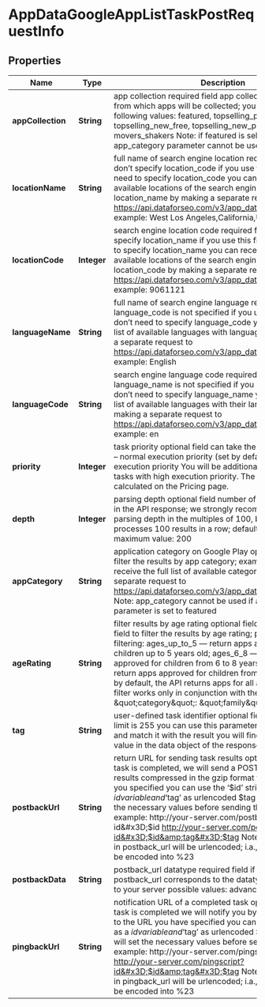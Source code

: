 

# AppDataGoogleAppListTaskPostRequestInfo


## Properties

| Name | Type | Description | Notes |
|------------ | ------------- | ------------- | -------------|
|**appCollection** | **String** | app collection required field app collection on Google Play from which apps will be collected; you can specify the following values: featured, topselling_paid, topselling_free, topselling_new_free, topselling_new_paid, topgrossing, movers_shakers Note: if featured is selected, the app_category parameter cannot be used |  [optional] |
|**locationName** | **String** | full name of search engine location required field if you don’t specify location_code if you use this field, you don’t need to specify location_code you can receive the list of available locations of the search engine with their location_name by making a separate request to https://api.dataforseo.com/v3/app_data/google/locations example: West Los Angeles,California,United States |  [optional] |
|**locationCode** | **Integer** | search engine location code required field if you don’t specify location_name if you use this field, you don’t need to specify location_name you can receive the list of available locations of the search engine with their location_code by making a separate request to https://api.dataforseo.com/v3/app_data/google/locations example: 9061121 |  [optional] |
|**languageName** | **String** | full name of search engine language required field if language_code is not specified if you use this field, you don’t need to specify language_code you can receive the list of available languages with language_name by making a separate request to https://api.dataforseo.com/v3/app_data/google/languages example: English |  [optional] |
|**languageCode** | **String** | search engine language code required field if language_name is not specified if you use this field, you don’t need to specify language_name you can receive the list of available languages with their language_code by making a separate request to https://api.dataforseo.com/v3/app_data/google/languages example: en |  [optional] |
|**priority** | **Integer** | task priority optional field can take the following values: 1 – normal execution priority (set by default) 2 – high execution priority You will be additionally charged for the tasks with high execution priority. The cost can be calculated on the Pricing page. |  [optional] |
|**depth** | **Integer** | parsing depth optional field number of apps to be returned in the API response; we strongly recommend setting the parsing depth in the multiples of 100, because our system processes 100 results in a row; default value: 100; maximum value: 200 |  [optional] |
|**appCategory** | **String** | application category on Google Play optional field you can filter the results by app category; example: family; you can receive the full list of available categories by making a separate request to https://api.dataforseo.com/v3/app_data/google/categories Note: app_category cannot be used if app_collection parameter is set to featured |  [optional] |
|**ageRating** | **String** | filter results by age rating optional field you can use this field to filter the results by age rating; possible types of filtering: ages_up_to_5 — return apps approved for children up to 5 years old; ages_6_8 — return apps approved for children from 6 to 8 years old; ages_9_12 — return apps approved for children from 9 to 12 years old; by default, the API returns apps for all ages; Note: this filter works only in conjunction with the \&quot;category\&quot;: \&quot;family\&quot; parameter |  [optional] |
|**tag** | **String** | user-defined task identifier optional field the character limit is 255 you can use this parameter to identify the task and match it with the result you will find the specified tag value in the data object of the response |  [optional] |
|**postbackUrl** | **String** | return URL for sending task results optional field once the task is completed, we will send a POST request with its results compressed in the gzip format to the postback_url you specified you can use the ‘$id’ string as a $id variable and ‘$tag’ as urlencoded $tag variable. We will set the necessary values before sending the request. example: http://your-server.com/postbackscript?id&#x3D;$id http://your-server.com/postbackscript?id&#x3D;$id&amp;tag&#x3D;$tag Note: special characters in postback_url will be urlencoded; i.a., the # character will be encoded into %23 |  [optional] |
|**postbackData** | **String** | postback_url datatype required field if you specify postback_url corresponds to the datatype that will be sent to your server possible values: advanced, html |  [optional] |
|**pingbackUrl** | **String** | notification URL of a completed task optional field when a task is completed we will notify you by GET request sent to the URL you have specified you can use the ‘$id’ string as a $id variable and ‘$tag’ as urlencoded $tag variable. We will set the necessary values before sending the request. example: http://your-server.com/pingscript?id&#x3D;$id http://your-server.com/pingscript?id&#x3D;$id&amp;tag&#x3D;$tag Note: special characters in pingback_url will be urlencoded; i.a., the # character will be encoded into %23 |  [optional] |




